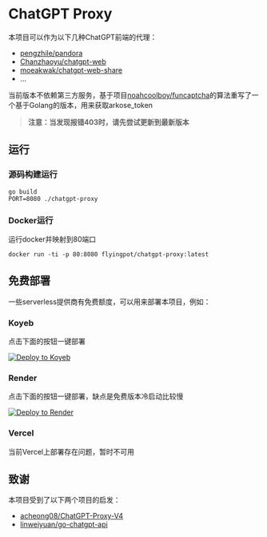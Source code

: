 # ChatGPT Proxy

本项目可以作为以下几种ChatGPT前端的代理：

- [pengzhile/pandora](https://github.com/pengzhile/pandora)
- [Chanzhaoyu/chatgpt-web](https://github.com/Chanzhaoyu/chatgpt-web)
- [moeakwak/chatgpt-web-share](https://github.com/moeakwak/chatgpt-web-share)
- ...

当前版本不依赖第三方服务，基于项目[noahcoolboy/funcaptcha](https://github.com/noahcoolboy/funcaptcha)的算法重写了一个基于Golang的版本，用来获取arkose_token

> **注意：当发现报错403时，请先尝试更新到最新版本**

## 运行

### 源码构建运行
```
go build
PORT=8080 ./chatgpt-proxy
```

### Docker运行

运行docker并映射到80端口
```
docker run -ti -p 80:8080 flyingpot/chatgpt-proxy:latest
```

## 免费部署

一些serverless提供商有免费额度，可以用来部署本项目，例如：

### Koyeb

点击下面的按钮一键部署

[![Deploy to Koyeb](https://www.koyeb.com/static/images/deploy/button.svg)](https://app.koyeb.com/deploy?type=docker&image=docker.io/flyingpot/chatgpt-proxy&name=chatgpt-proxy)

### Render

点击下面的按钮一键部署，缺点是免费版本冷启动比较慢

[![Deploy to Render](https://render.com/images/deploy-to-render-button.svg)](https://render.com/deploy?repo=https://github.com/flyingpot/chatgpt-proxy)

### Vercel

当前Vercel上部署存在问题，暂时不可用

## 致谢

本项目受到了以下两个项目的启发：
- [acheong08/ChatGPT-Proxy-V4](https://github.com/acheong08/ChatGPT-Proxy-V4)
- [linweiyuan/go-chatgpt-api](https://github.com/linweiyuan/go-chatgpt-api)
